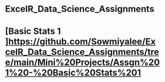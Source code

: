 # ExcelR_Data_Science_Assignments
# [Basic Stats 1 ]https://github.com/Sowmiyalee/ExcelR_Data_Science_Assignments/tree/main/Mini%20Projects/Assgn%201%20-%20Basic%20Stats%201
